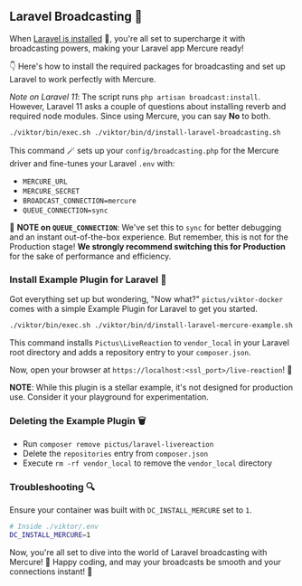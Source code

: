 
## Laravel Broadcasting 📡

When [Laravel is installed](/docs/laravel.md) 🚀, you're all set to supercharge it with broadcasting powers, making your Laravel app Mercure ready!

👇 Here's how to install the required packages for broadcasting and set up Laravel to work perfectly with Mercure.

*Note on Laravel 11*: The script runs `php artisan broadcast:install`. However, Laravel 11 asks a couple of questions about installing reverb and required node modules. Since using Mercure, you can say **No** to both.

```bash
./viktor/bin/exec.sh ./viktor/bin/d/install-laravel-broadcasting.sh
```

This command 🪄  sets up your `config/broadcasting.php` for the Mercure driver and fine-tunes your Laravel `.env` with:
- `MERCURE_URL` 
- `MERCURE_SECRET`
- `BROADCAST_CONNECTION=mercure`
- `QUEUE_CONNECTION=sync`

🚨 **NOTE on `QUEUE_CONNECTION`**: We've set this to `sync` for better debugging and an instant out-of-the-box experience. But remember, this is not for the Production stage! **We strongly recommend switching this for Production** for the sake of performance and efficiency.


### Install Example Plugin for Laravel 🧩

Got everything set up but wondering, "Now what?" `pictus/viktor-docker` comes with a simple Example Plugin for Laravel to get you started.

```bash
./viktor/bin/exec.sh ./viktor/bin/d/install-laravel-mercure-example.sh
```

This command installs `Pictus\LiveReaction` to `vendor_local` in your Laravel root directory and adds a repository entry to your `composer.json`.

Now, open your browser at `https://localhost:<ssl_port>/live-reaction`! 🌟

**NOTE**: While this plugin is a stellar example, it's not designed for production use. Consider it your playground for experimentation.


### Deleting the Example Plugin 🗑️

- Run `composer remove pictus/laravel-livereaction`
- Delete the `repositories` entry from `composer.json`
- Execute `rm -rf vendor_local` to remove the `vendor_local` directory


### Troubleshooting 🔍

Ensure your container was built with `DC_INSTALL_MERCURE` set to `1`.

```bash
# Inside ./viktor/.env
DC_INSTALL_MERCURE=1
```

Now, you're all set to dive into the world of Laravel broadcasting with Mercure! 🎉 
Happy coding, and may your broadcasts be smooth and your connections instant! 🚀